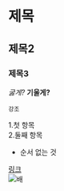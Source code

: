 # 제목
## 제목2
### 제목3


_굻게?_   __기울게?__

`강조`

1.첫 항목  
2.둘째 항목

+ 순서 없는 것

[링크](https://www.google.com)  
![배](https://lh3.googleusercontent.com/proxy/a3pWEi_caXQ7C4pZC6yNmhlDZ_s53U_BS9BBkT4X-suLt9tpmvtXVERTvyaVP8wsMkPQThxD8l0Llzx1O_pNhmF8FINkDUPiEm8x05HxIaPpf8SE8w)